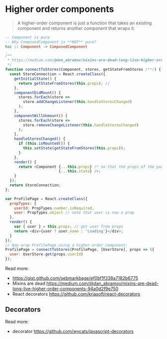 # Higher order components

> A higher-order component is just a function that takes an existing component and returns another component that wraps it.

```haskell
-- Component is pure
-- Why ComposedComponent is **NOT** pure?
hoc :: Component -> ComposedComponent
```

```js
/**
 * https://medium.com/@dan_abramov/mixins-are-dead-long-live-higher-order-components-94a0d2f9e750#.5qf4a5jyd
 */
function connectToStores(Component, stores, getStateFromStores /**/) {
  const StoreConnection = React.createClass({
    getInitialState() {
      return getStateFromStores(this.props); //
    },
    componentDidMount() {
      stores.forEach(store =>
        store.addChangeListener(this.handleStoresChanged)
      );
    },
    componentWillUnmount() {
      stores.forEach(store =>
        store.removeChangeListener(this.handleStoresChanged)
      );
    },
    handleStoresChanged() {
      if (this.isMounted()) {
        this.setState(getStateFromStores(this.props));
      }
    },
    render() {
      return <Component {...this.props} /* so that the props of the parent is also passed down to the wrapped component */
                        {...this.state} />;
    }
  });
  return StoreConnection;
};

var ProfilePage = React.createClass({
  propTypes: {
    userId: PropTypes.number.isRequired,
    user: PropTypes.object // note that user is now a prop
  },
  render() {
    var { user } = this.props; // get user from props
    return <div>{user ? user.name : 'Loading'}</div>;
  }
});
// Now wrap ProfilePage using a higher-order component:
ProfilePage = connectToStores(ProfilePage, [UserStore], props => ({
  user: UserStore.get(props.userId)
});
```

Read more:
- https://gist.github.com/sebmarkbage/ef0bf1f338a7182b6775
- Mixins are dead https://medium.com/@dan_abramov/mixins-are-dead-long-live-higher-order-components-94a0d2f9e750
- React decorators https://github.com/kriasoft/react-decorators

## Decorators

Read more:
- decorator https://github.com/wycats/javascript-decorators
